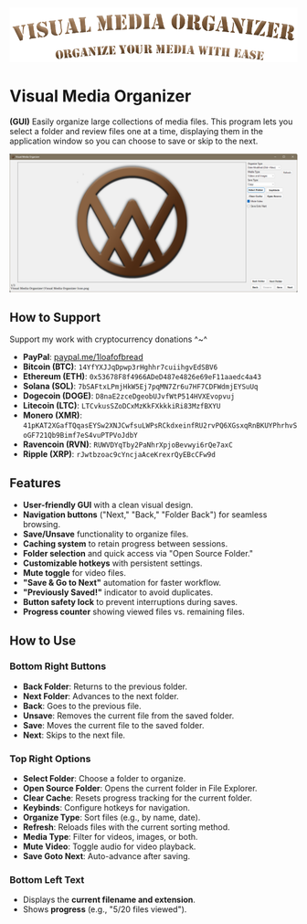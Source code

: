 <img src="https://github.com/1LoafaBread/Visual-Media-Organizer/blob/main/Banner.png?raw=true" alt="Visual Media Organizer Banner">  

# Visual Media Organizer  
**(GUI)** Easily organize large collections of media files. This program lets you select a folder and review files one at a time, displaying them in the application window so you can choose to save or skip to the next.  

<img src="https://github.com/1LoafaBread/Visual-Media-Organizer/blob/main/ProgramImage.png?raw=true" alt="Visual Media Organizer Image">  

## How to Support  
Support my work with cryptocurrency donations ^~^  
- **PayPal**: [paypal.me/1loafofbread](https://www.paypal.com/paypalme/1loafofbread)  
- **Bitcoin (BTC)**: `14YfYXJJqDpwp3rHghhr7cuiihgvEdSBV6`  
- **Ethereum (ETH)**: `0x53678F8f4966ADeD487e4826e69eF11aaedc4a43`  
- **Solana (SOL)**: `7bSAFtxLPmjHkW5Ej7pqMN7Zr6u7HF7CDFWdmjEYSuUq`  
- **Dogecoin (DOGE)**: `D8naE2zceDgeobUJvfWtP514HVXEvopvuj`  
- **Litecoin (LTC)**: `LTCvkusSZoDCxMzKkFXkkkiRi83MzfBXYU`  
- **Monero (XMR)**: `41pKAT2XGafTQqasEYSw2XNJCwfsuLWPsRCkdxeinfRU2rvPQ6XGsxqRnBKUYPhrhvSoGF721Qb9Bimf7eS4vuPTPVoJdbY`  
- **Ravencoin (RVN)**: `RUWVDYqTby2PaNhrXpjoBevwyi6rQe7axC`  
- **Ripple (XRP)**: `rJwtbzoac9cYncjaAceKrexrQyEBcCFw9d`  

## Features  
- **User-friendly GUI** with a clean visual design.  
- **Navigation buttons** ("Next," "Back," "Folder Back") for seamless browsing.  
- **Save/Unsave** functionality to organize files.  
- **Caching system** to retain progress between sessions.  
- **Folder selection** and quick access via "Open Source Folder."  
- **Customizable hotkeys** with persistent settings.  
- **Mute toggle** for video files.  
- **"Save & Go to Next"** automation for faster workflow.  
- **"Previously Saved!"** indicator to avoid duplicates.  
- **Button safety lock** to prevent interruptions during saves.  
- **Progress counter** showing viewed files vs. remaining files.  

## How to Use  
### **Bottom Right Buttons**  
- **Back Folder**: Returns to the previous folder.  
- **Next Folder**: Advances to the next folder.  
- **Back**: Goes to the previous file.  
- **Unsave**: Removes the current file from the saved folder.  
- **Save**: Moves the current file to the saved folder.  
- **Next**: Skips to the next file.  

### **Top Right Options**  
- **Select Folder**: Choose a folder to organize.  
- **Open Source Folder**: Opens the current folder in File Explorer.  
- **Clear Cache**: Resets progress tracking for the current folder.  
- **Keybinds**: Configure hotkeys for navigation.  
- **Organize Type**: Sort files (e.g., by name, date).  
- **Refresh**: Reloads files with the current sorting method.  
- **Media Type**: Filter for videos, images, or both.  
- **Mute Video**: Toggle audio for video playback.  
- **Save Goto Next**: Auto-advance after saving.  

### **Bottom Left Text**  
- Displays the **current filename and extension**.  
- Shows **progress** (e.g., "5/20 files viewed").  

